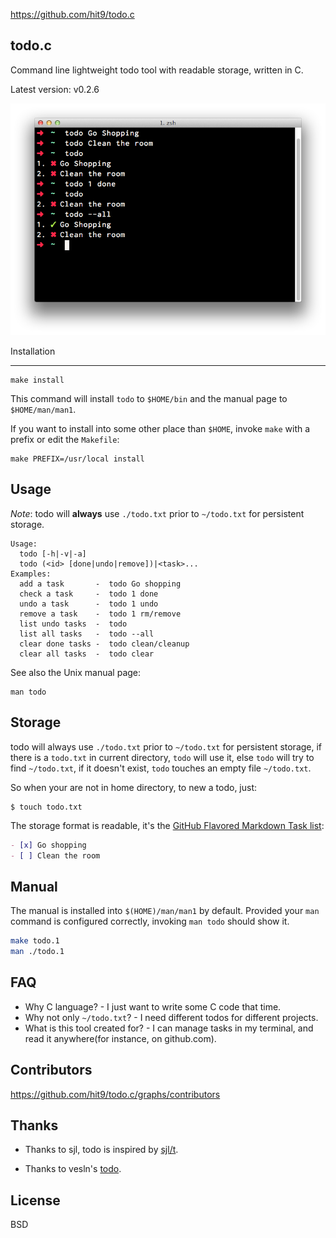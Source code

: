 https://github.com/hit9/todo.c


todo.c
------

Command line lightweight todo tool with readable storage, written in C.

Latest version: v0.2.6

![](screen-shot.png)

Installation

------------

    make install

This command will install `todo` to `$HOME/bin` and the manual page to
`$HOME/man/man1`.

If you want to install into some other place than `$HOME`, invoke `make`
with a prefix or edit the `Makefile`:

    make PREFIX=/usr/local install

Usage
-----

*Note*: todo will **always** use `./todo.txt` prior to `~/todo.txt` for persistent storage.

```
Usage:
  todo [-h|-v|-a]
  todo (<id> [done|undo|remove])|<task>...
Examples:
  add a task       -  todo Go shopping
  check a task     -  todo 1 done
  undo a task      -  todo 1 undo
  remove a task    -  todo 1 rm/remove
  list undo tasks  -  todo
  list all tasks   -  todo --all
  clear done tasks -  todo clean/cleanup
  clear all tasks  -  todo clear
```

See also the Unix manual page: 

    man todo


Storage
-------

todo will always use `./todo.txt` prior to `~/todo.txt` for persistent storage, if there is a `todo.txt` in current directory, `todo` will use it, else `todo` will try to find `~/todo.txt`, if it doesn't exist, `todo` touches an empty file `~/todo.txt`.

So when your are not in home directory, to new a todo, just:

    $ touch todo.txt

The storage format is readable, it's the [GitHub Flavored Markdown Task list](https://help.github.com/articles/basic-writing-and-formatting-syntax/#task-lists):

```markdown
- [x] Go shopping
- [ ] Clean the room
```

Manual
------

The manual is installed into `$(HOME)/man/man1` by default. Provided
your `man` command is configured correctly, invoking `man todo` should
show it.

```bash
make todo.1
man ./todo.1
```


FAQ
---

- Why C language? - I just want to write some C code that time.
- Why not only `~/todo.txt`? - I need different todos for different projects.
- What is this tool created for? - I can manage tasks in my terminal, and read it anywhere(for instance, on github.com).

Contributors
------------

https://github.com/hit9/todo.c/graphs/contributors

Thanks
------

- Thanks to sjl, todo is inspired by [sjl/t](http://github.com/sjl/t).

- Thanks to vesln's [todo](https://github.com/vesln/todo).

License
--------

BSD
